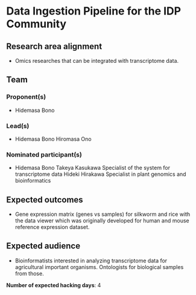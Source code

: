 # Data Ingestion Pipeline for the IDP Community

## Research area alignment

- Omics researches that can be integrated with transcriptome data.

## Team

### Proponent(s)

- Hidemasa Bono

### Lead(s)

- Hidemasa Bono
 Hiromasa Ono

### Nominated participant(s)

- Hidemasa Bono 
 Takeya Kasukawa Specialist of the system for transcriptome data
 Hideki Hirakawa Specialist in plant genomics and bioinformatics

## Expected outcomes

- Gene expression matrix (genes vs samples) for silkworm and rice with the data viewer which was originally developed for human and mouse reference expression dataset.

## Expected audience

- Bioinformatists interested in analyzing transcriptome data for agricultural important organisms.
 Ontologists for biological samples from those.

**Number of expected hacking days**: 4

